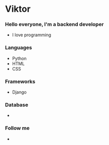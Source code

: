 # Viktor


### Hello everyone, I'm a backend developer
- I love programming

### Languages 

- Python
- HTML
- CSS

### Frameworks 
- Django



### Database

-
 
### Follow me 

- 
